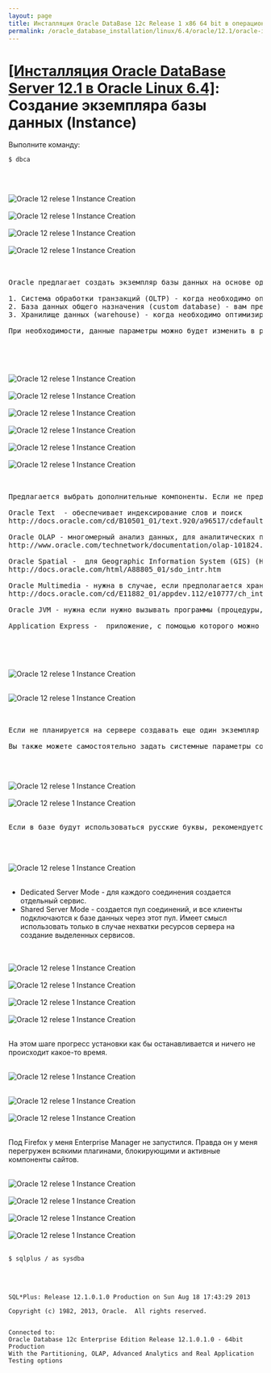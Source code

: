 ```yaml
---
layout: page
title: Инсталляция Oracle DataBase 12c Release 1 x86 64 bit в операционной системе Oracle Linux 6.4 x86_64
permalink: /oracle_database_installation/linux/6.4/oracle/12.1/oracle-instance-creation/
---
```


# <a href="/oracle_database_installation/linux/6.4/oracle/12.1/">[Инсталляция Oracle DataBase Server 12.1 в Oracle Linux 6.4]</a>: Создание экземпляра базы данных (Instance)



Выполните команду:

	$ dbca


<br/><br/>

<img src="http://img.oradba.net/img/oracle/database/simple/12.1/instance/oracle12R1_database_instance_creation_01.png" border="0" alt="Oracle 12 relese 1 Instance Creation"><br/><br/>
<img src="http://img.oradba.net/img/oracle/database/simple/12.1/instance/oracle12R1_database_instance_creation_02.png" border="0" alt="Oracle 12 relese 1 Instance Creation"><br/><br/>
<img src="http://img.oradba.net/img/oracle/database/simple/12.1/instance/oracle12R1_database_instance_creation_03.png" border="0" alt="Oracle 12 relese 1 Instance Creation"><br/><br/>
<img src="http://img.oradba.net/img/oracle/database/simple/12.1/instance/oracle12R1_database_instance_creation_04.png" border="0" alt="Oracle 12 relese 1 Instance Creation"><br/><br/>

<pre>

Oracle предлагает создать экземпляр базы данных на основе одного из подготовленных шаблонов.

1. Система обработки транзакций (OLTP) - когда необходимо оптимизировать ввод данных в базу данных. Преимущественно операции по добавлению и изменению данных.
2. База данных общего назначения (custom database) - вам предлагается самостоятельно выбрать системные параметры базы данных. (самый оптимальный вариант).
3. Хранилище данных (warehouse) - когда необходимо оптимизировать работу с данными в базе данных. Преимущество операции чтения данных и подстроения аналитических отчетов.

При необходимости, данные параметры можно будет изменить в pfile или spfile.

</pre>

<br/><br/>

<img src="http://img.oradba.net/img/oracle/database/simple/12.1/instance/oracle12R1_database_instance_creation_05.png" border="0" alt="Oracle 12 relese 1 Instance Creation"><br/><br/>
<img src="http://img.oradba.net/img/oracle/database/simple/12.1/instance/oracle12R1_database_instance_creation_06.png" border="0" alt="Oracle 12 relese 1 Instance Creation"><br/><br/>
<img src="http://img.oradba.net/img/oracle/database/simple/12.1/instance/oracle12R1_database_instance_creation_07.png" border="0" alt="Oracle 12 relese 1 Instance Creation"><br/><br/>
<img src="http://img.oradba.net/img/oracle/database/simple/12.1/instance/oracle12R1_database_instance_creation_08.png" border="0" alt="Oracle 12 relese 1 Instance Creation"><br/><br/>
<img src="http://img.oradba.net/img/oracle/database/simple/12.1/instance/oracle12R1_database_instance_creation_09.png" border="0" alt="Oracle 12 relese 1 Instance Creation"><br/><br/>
<img src="http://img.oradba.net/img/oracle/database/simple/12.1/instance/oracle12R1_database_instance_creation_10.png" border="0" alt="Oracle 12 relese 1 Instance Creation"><br/><br/>

<pre>

Предлагается выбрать дополнительные компоненты. Если не предполагается их использовать, то скорее всего их и не следует устанавливать.

Oracle Text  - обеспечивает индексирование слов и поиск
http://docs.oracle.com/cd/B10501_01/text.920/a96517/cdefault.htm

Oracle OLAP - многомерный анализ данных, для аналитических приложений.
http://www.oracle.com/technetwork/documentation/olap-101824.html

Oracle Spatial -  для Geographic Information System (GIS) (Наверное, что-то вроде карт google maps)
http://docs.oracle.com/html/A88805_01/sdo_intr.htm

Oracle Multimedia - нужна в случае, если предполагается хранить в базе картинки, аудио, видео.
http://docs.oracle.com/cd/E11882_01/appdev.112/e10777/ch_intr.htm#i610845

Oracle JVM - нужна если нужно вызывать программы (процедуры, функции и т.д.), написанные на java непосредственно внутри базы данных.

Application Express -  приложение, с помощью которого можно достаточно просто с помощью "вайзардов" создавать приложения, работающие с базой данных. Имеет смысл оставить, только если предполагается с ним работать.

</pre>

<br/><br/>

<img src="http://img.oradba.net/img/oracle/database/simple/12.1/instance/oracle12R1_database_instance_creation_11.png" border="0" alt="Oracle 12 relese 1 Instance Creation"><br/><br/>

<img src="http://img.oradba.net/img/oracle/database/simple/12.1/instance/oracle12R1_database_instance_creation_12.png" border="0" alt="Oracle 12 relese 1 Instance Creation"><br/><br/>

<pre>

Если не планируется на сервере создавать еще один экземпляр базы данных, имеет смысл выделить для сервера побольше памяти.  (> 90%).

Вы также можете самостоятельно задать системные параметры создаваемой базы данных.
</pre>

<br/><br/>

<img src="http://img.oradba.net/img/oracle/database/simple/12.1/instance/oracle12R1_database_instance_creation_13.png" border="0" alt="Oracle 12 relese 1 Instance Creation"><br/><br/>
<img src="http://img.oradba.net/img/oracle/database/simple/12.1/instance/oracle12R1_database_instance_creation_14.png" border="0" alt="Oracle 12 relese 1 Instance Creation"><br/><br/>

<pre>
Если в базе будут использоваться русские буквы, рекомендуется выбрать кодировку, которая поддерживает данную возможность. Unicode, где каждый символ кодируется 2 байтами, вполне подходит для этой задачи.

</pre>
<br/><br/>
<img src="http://img.oradba.net/img/oracle/database/simple/12.1/instance/oracle12R1_database_instance_creation_15.png" border="0" alt="Oracle 12 relese 1 Instance Creation"><br/><br/>

<ul>
	<li>Dedicated Server Mode - для каждого соединения создается отдельный сервис. </li>
	<li>Shared Server Mode - создается пул соединений, и все клиенты подключаются к базе данных через этот пул. Имеет смысл использовать только в случае нехватки ресурсов сервера на создание выделенных сервисов.</li>
</ul>

<br/><br/>
<img src="http://img.oradba.net/img/oracle/database/simple/12.1/instance/oracle12R1_database_instance_creation_16.png" border="0" alt="Oracle 12 relese 1 Instance Creation"><br/><br/>
<img src="http://img.oradba.net/img/oracle/database/simple/12.1/instance/oracle12R1_database_instance_creation_17.png" border="0" alt="Oracle 12 relese 1 Instance Creation"><br/><br/>
<img src="http://img.oradba.net/img/oracle/database/simple/12.1/instance/oracle12R1_database_instance_creation_18.png" border="0" alt="Oracle 12 relese 1 Instance Creation"><br/><br/>
<img src="http://img.oradba.net/img/oracle/database/simple/12.1/instance/oracle12R1_database_instance_creation_19.png" border="0" alt="Oracle 12 relese 1 Instance Creation"><br/><br/>


На этом шаге прогресс установки как бы останавливается и ничего не происходит какое-то время.
<br/><br/>

<img src="http://img.oradba.net/img/oracle/database/simple/12.1/instance/oracle12R1_database_instance_creation_20.png" border="0" alt="Oracle 12 relese 1 Instance Creation"><br/><br/>




<img src="http://img.oradba.net/img/oracle/database/simple/12.1/instance/oracle12R1_database_instance_creation_21.png" border="0" alt="Oracle 12 relese 1 Instance Creation"><br/><br/>
<img src="http://img.oradba.net/img/oracle/database/simple/12.1/instance/oracle12R1_database_instance_creation_22.png" border="0" alt="Oracle 12 relese 1 Instance Creation"><br/><br/>

Под Firefox у меня Enterprise Manager не запустился. Правда он у меня перегружен всякими плагинами, блокирующими и активные компоненты сайтов.
<br/><br/>


<img src="http://img.oradba.net/img/oracle/database/simple/12.1/instance/oracle12R1_database_instance_creation_23.png" border="0" alt="Oracle 12 relese 1 Instance Creation"><br/><br/>
<img src="http://img.oradba.net/img/oracle/database/simple/12.1/instance/oracle12R1_database_instance_creation_24.png" border="0" alt="Oracle 12 relese 1 Instance Creation"><br/><br/>
<img src="http://img.oradba.net/img/oracle/database/simple/12.1/instance/oracle12R1_database_instance_creation_25.png" border="0" alt="Oracle 12 relese 1 Instance Creation"><br/><br/>
<img src="http://img.oradba.net/img/oracle/database/simple/12.1/instance/oracle12R1_database_instance_creation_26.png" border="0" alt="Oracle 12 relese 1 Instance Creation"><br/><br/>


	$ sqlplus / as sysdba


<br/><br/>


	SQL*Plus: Release 12.1.0.1.0 Production on Sun Aug 18 17:43:29 2013

	Copyright (c) 1982, 2013, Oracle.  All rights reserved.


	Connected to:
	Oracle Database 12c Enterprise Edition Release 12.1.0.1.0 - 64bit Production
	With the Partitioning, OLAP, Advanced Analytics and Real Application Testing options
